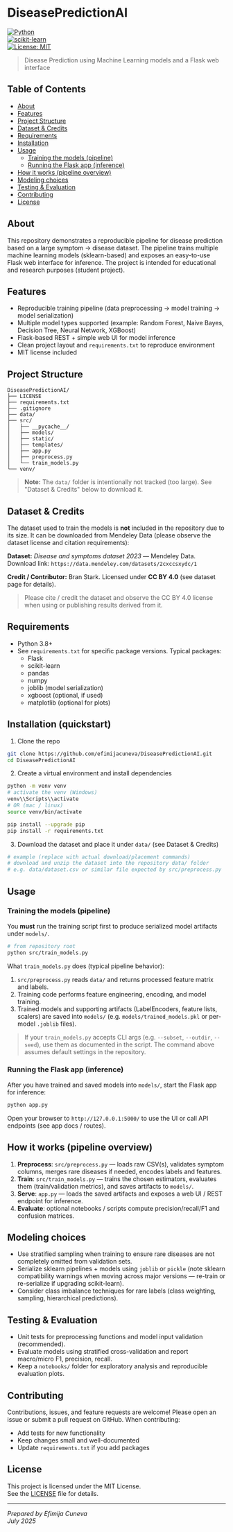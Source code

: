 
# DiseasePredictionAI

[![Python](https://img.shields.io/badge/Python-3.8%2B-blue?logo=python&logoColor=white)](https://www.python.org/)  
[![scikit-learn](https://img.shields.io/badge/scikit--learn-1.0%2B-F7931E?logo=scikit-learn&logoColor=white)](https://scikit-learn.org/)  
[![License: MIT](https://img.shields.io/badge/License-MIT-yellow.svg)](./LICENSE)

> Disease Prediction using Machine Learning models and a Flask web interface

## Table of Contents
- [About](#about)
- [Features](#features)
- [Project Structure](#project-structure)
- [Dataset & Credits](#dataset--credits)
- [Requirements](#requirements)
- [Installation](#installation)
- [Usage](#usage)
  - [Training the models (pipeline)](#training-the-models-pipeline)
  - [Running the Flask app (inference)](#running-the-flask-app-inference)
- [How it works (pipeline overview)](#how-it-works-pipeline-overview)
- [Modeling choices](#modeling-choices)
- [Testing & Evaluation](#testing--evaluation)
- [Contributing](#contributing)
- [License](#license)

## About
This repository demonstrates a reproducible pipeline for disease prediction based on a large symptom → disease dataset. The pipeline trains multiple machine learning models (sklearn-based) and exposes an easy-to-use Flask web interface for inference. The project is intended for educational and research purposes (student project).

## Features
- Reproducible training pipeline (data preprocessing → model training → model serialization)
- Multiple model types supported (example: Random Forest, Naive Bayes, Decision Tree, Neural Network, XGBoost)
- Flask-based REST + simple web UI for model inference
- Clean project layout and `requirements.txt` to reproduce environment
- MIT license included

## Project Structure
```
DiseasePredictionAI/
├── LICENSE
├── requirements.txt
├── .gitignore
├── data/
├── src/
│   ├── __pycache__/
│   ├── models/
│   ├── static/
│   ├── templates/
│   ├── app.py
│   ├── preprocess.py
│   └── train_models.py
└── venv/
```
> **Note:** The `data/` folder is intentionally not tracked (too large). See "Dataset & Credits" below to download it.

## Dataset & Credits
The dataset used to train the models is **not** included in the repository due to its size. It can be downloaded from Mendeley Data (please observe the dataset license and citation requirements):

**Dataset:** _Disease and symptoms dataset 2023_ — Mendeley Data.  
Download link: `https://data.mendeley.com/datasets/2cxccsxydc/1`

**Credit / Contributor:** Bran Stark. Licensed under **CC BY 4.0** (see dataset page for details).

> Please cite / credit the dataset and observe the CC BY 4.0 license when using or publishing results derived from it.

## Requirements
- Python 3.8+
- See `requirements.txt` for specific package versions. Typical packages:
  - Flask
  - scikit-learn
  - pandas
  - numpy
  - joblib (model serialization)
  - xgboost (optional, if used)
  - matplotlib (optional for plots)

## Installation (quickstart)
1. Clone the repo
```bash
git clone https://github.com/efimijacuneva/DiseasePredictionAI.git
cd DiseasePredictionAI
```

2. Create a virtual environment and install dependencies
```bash
python -m venv venv
# activate the venv (Windows)
venv\\Scripts\\activate
# OR (mac / linux)
source venv/bin/activate

pip install --upgrade pip
pip install -r requirements.txt
```

3. Download the dataset and place it under `data/` (see Dataset & Credits)
```bash
# example (replace with actual download/placement commands)
# download and unzip the dataset into the repository data/ folder
# e.g. data/dataset.csv or similar file expected by src/preprocess.py
```

## Usage

### Training the models (pipeline)
You **must** run the training script first to produce serialized model artifacts under `models/`.
```bash
# from repository root
python src/train_models.py
```
What `train_models.py` does (typical pipeline behavior):
1. `src/preprocess.py` reads `data/` and returns processed feature matrix and labels.
2. Training code performs feature engineering, encoding, and model training.
3. Trained models and supporting artifacts (LabelEncoders, feature lists, scalers) are saved into `models/` (e.g. `models/trained_models.pkl` or per-model `.joblib` files).

> If your `train_models.py` accepts CLI args (e.g. `--subset`, `--outdir`, `--seed`), use them as documented in the script. The command above assumes default settings in the repository.

### Running the Flask app (inference)
After you have trained and saved models into `models/`, start the Flask app for inference:
```bash
python app.py
```
Open your browser to `http://127.0.0.1:5000/` to use the UI or call API endpoints (see app docs / routes).

## How it works (pipeline overview)
1. **Preprocess**: `src/preprocess.py` — loads raw CSV(s), validates symptom columns, merges rare diseases if needed, encodes labels and features.
2. **Train**: `src/train_models.py` — trains the chosen estimators, evaluates them (train/validation metrics), and saves artifacts to `models/`.
3. **Serve**: `app.py` — loads the saved artifacts and exposes a web UI / REST endpoint for inference.
4. **Evaluate**: optional notebooks / scripts compute precision/recall/F1 and confusion matrices.

## Modeling choices
- Use stratified sampling when training to ensure rare diseases are not completely omitted from validation sets.
- Serialize sklearn pipelines + models using `joblib` or `pickle` (note sklearn compatibility warnings when moving across major versions — re-train or re-serialize if upgrading scikit-learn).
- Consider class imbalance techniques for rare labels (class weighting, sampling, hierarchical predictions).

## Testing & Evaluation
- Unit tests for preprocessing functions and model input validation (recommended).
- Evaluate models using stratified cross-validation and report macro/micro F1, precision, recall.
- Keep a `notebooks/` folder for exploratory analysis and reproducible evaluation plots.

## Contributing
Contributions, issues, and feature requests are welcome! Please open an issue or submit a pull request on GitHub. When contributing:
- Add tests for new functionality
- Keep changes small and well-documented
- Update `requirements.txt` if you add packages

## License

This project is licensed under the MIT License.  
See the [LICENSE](LICENSE) file for details.

---

*Prepared by Efimija Cuneva*  
*July 2025*  
